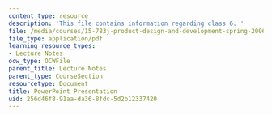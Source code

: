 ```yaml
---
content_type: resource
description: 'This file contains information regarding class 6. '
file: /media/courses/15-783j-product-design-and-development-spring-2006/256d46f891aada368fdc5d2b12337420_cls6_id_lct2006_t.pdf
file_type: application/pdf
learning_resource_types:
- Lecture Notes
ocw_type: OCWFile
parent_title: Lecture Notes
parent_type: CourseSection
resourcetype: Document
title: PowerPoint Presentation
uid: 256d46f8-91aa-da36-8fdc-5d2b12337420
---
```

